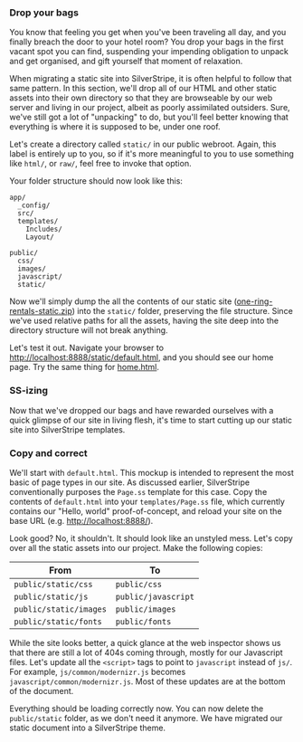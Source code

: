 ### Drop your bags

You know that feeling you get when you've been traveling all day, and you finally breach the door to your hotel room? You drop your bags in the first vacant spot you can find, suspending your impending obligation to unpack and get organised, and gift yourself that moment of relaxation.

When migrating a static site into SilverStripe, it is often helpful to follow that same pattern. In this section, we'll drop all of our HTML and other static assets into their own directory so that they are browseable by our web server and living in our project, albeit as poorly assimilated outsiders. Sure, we've still got a lot of "unpacking" to do, but you'll feel better knowing that everything is where it is supposed to be, under one roof.

Let's create a directory called `static/` in our public webroot. Again, this label is entirely up to you, so if it's more meaningful to you to use something like `html/`, or `raw/`, feel free to invoke that option.

Your folder structure should now look like this:

```
app/
  _config/
  src/ 
  templates/
    Includes/
    Layout/

public/
  css/
  images/
  javascript/
  static/
```

Now we'll simply dump the all the contents of our static site ([one-ring-rentals-static.zip](https://github.com/silverstripe/silverstripe-lessons-v4/raw/c717b90dff1ee9cae02080ab6f2ddb6c612c1d3e/Lesson-02-begin/__assets/one-ring-rentals-static.zip)) into the `static/` folder, preserving the file structure. Since we've used relative paths for all the assets, having the site deep into the directory structure will not break anything.

Let's test it out. Navigate your browser to <http://localhost:8888/static/default.html>, and you should see our home page. Try the same thing for [home.html](http://localhost:8888/static/home.html).

### SS-izing

Now that we've dropped our bags and have rewarded ourselves with a quick glimpse of our site in living flesh, it's time to start cutting up our static site into SilverStripe templates.

### Copy and correct

We'll start with `default.html`. This mockup is intended to represent the most basic of page types in our site. As discussed earlier, SilverStripe conventionally purposes the `Page.ss` template for this case. Copy the contents of `default.html` into your `templates/Page.ss` file, which currently contains our "Hello, world" proof-of-concept, and reload your site on the base URL (e.g. <http://localhost:8888/>).

Look good? No, it shouldn't. It should look like an unstyled mess. Let's copy over all the static assets into our project. Make the following copies:

| From                   | To                  |
| ---------------------- | ------------------- |
| `public/static/css`    | `public/css`        |
| `public/static/js`     | `public/javascript` |
| `public/static/images` | `public/images`     |
| `public/static/fonts`  | `public/fonts`      |

While the site looks better, a quick glance at the web inspector shows us that there are still a lot of 404s coming through, mostly for our Javascript files. Let's update all the `<script>` tags to point to `javascript` instead of `js/`. For example, `js/common/modernizr.js` becomes `javascript/common/modernizr.js`. Most of these updates are at the bottom of the document.


Everything should be loading correctly now. You can now delete the `public/static` folder, as we don't need it anymore. We have migrated our static document into a SilverStripe theme.
